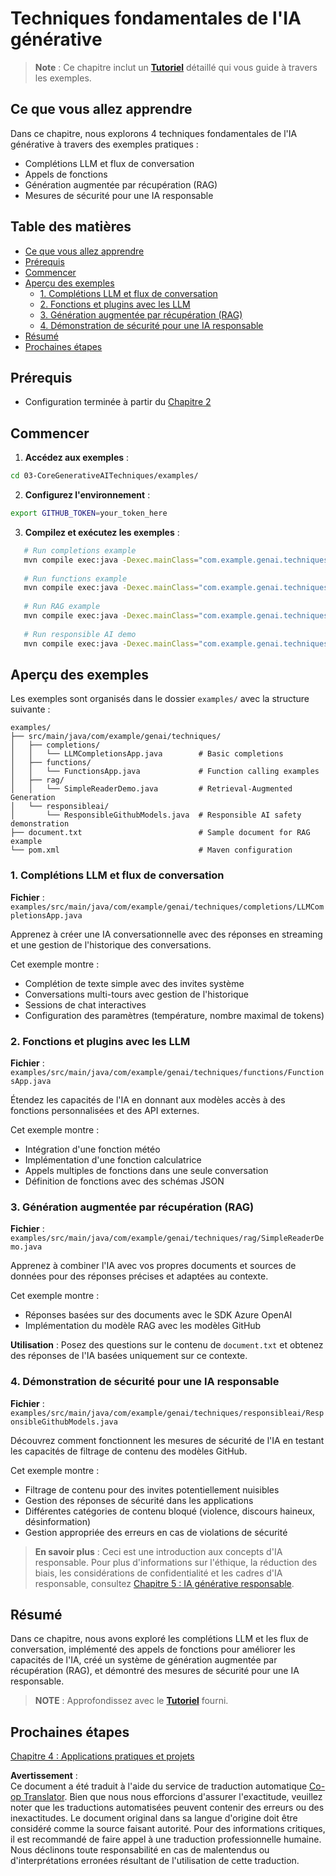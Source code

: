 <!--
CO_OP_TRANSLATOR_METADATA:
{
  "original_hash": "b8a372dfc3e3e7ad9261231a22fd79c0",
  "translation_date": "2025-07-25T08:40:09+00:00",
  "source_file": "03-CoreGenerativeAITechniques/README.md",
  "language_code": "fr"
}
-->
# Techniques fondamentales de l'IA générative

>**Note** : Ce chapitre inclut un [**Tutoriel**](./TUTORIAL.md) détaillé qui vous guide à travers les exemples.

## Ce que vous allez apprendre
Dans ce chapitre, nous explorons 4 techniques fondamentales de l'IA générative à travers des exemples pratiques :
- Complétions LLM et flux de conversation
- Appels de fonctions
- Génération augmentée par récupération (RAG)
- Mesures de sécurité pour une IA responsable

## Table des matières

- [Ce que vous allez apprendre](../../../03-CoreGenerativeAITechniques)
- [Prérequis](../../../03-CoreGenerativeAITechniques)
- [Commencer](../../../03-CoreGenerativeAITechniques)
- [Aperçu des exemples](../../../03-CoreGenerativeAITechniques)
  - [1. Complétions LLM et flux de conversation](../../../03-CoreGenerativeAITechniques)
  - [2. Fonctions et plugins avec les LLM](../../../03-CoreGenerativeAITechniques)
  - [3. Génération augmentée par récupération (RAG)](../../../03-CoreGenerativeAITechniques)
  - [4. Démonstration de sécurité pour une IA responsable](../../../03-CoreGenerativeAITechniques)
- [Résumé](../../../03-CoreGenerativeAITechniques)
- [Prochaines étapes](../../../03-CoreGenerativeAITechniques)

## Prérequis

- Configuration terminée à partir du [Chapitre 2](../../../02-SetupDevEnvironment)

## Commencer

1. **Accédez aux exemples** :  
```bash
cd 03-CoreGenerativeAITechniques/examples/
```  
2. **Configurez l'environnement** :  
```bash
export GITHUB_TOKEN=your_token_here
```  
3. **Compilez et exécutez les exemples** :  
```bash
   # Run completions example
   mvn compile exec:java -Dexec.mainClass="com.example.genai.techniques.completions.LLMCompletionsApp"
   
   # Run functions example  
   mvn compile exec:java -Dexec.mainClass="com.example.genai.techniques.functions.FunctionsApp"
   
   # Run RAG example
   mvn compile exec:java -Dexec.mainClass="com.example.genai.techniques.rag.SimpleReaderDemo"
   
   # Run responsible AI demo
   mvn compile exec:java -Dexec.mainClass="com.example.genai.techniques.responsibleai.ResponsibleGithubModels"
   ```  

## Aperçu des exemples

Les exemples sont organisés dans le dossier `examples/` avec la structure suivante :

```
examples/
├── src/main/java/com/example/genai/techniques/
│   ├── completions/
│   │   └── LLMCompletionsApp.java        # Basic completions 
│   ├── functions/
│   │   └── FunctionsApp.java             # Function calling examples
│   ├── rag/
│   │   └── SimpleReaderDemo.java         # Retrieval-Augmented Generation
│   └── responsibleai/
│       └── ResponsibleGithubModels.java  # Responsible AI safety demonstration
├── document.txt                          # Sample document for RAG example
└── pom.xml                               # Maven configuration
```

### 1. Complétions LLM et flux de conversation
**Fichier** : `examples/src/main/java/com/example/genai/techniques/completions/LLMCompletionsApp.java`

Apprenez à créer une IA conversationnelle avec des réponses en streaming et une gestion de l'historique des conversations.

Cet exemple montre :
- Complétion de texte simple avec des invites système
- Conversations multi-tours avec gestion de l'historique
- Sessions de chat interactives
- Configuration des paramètres (température, nombre maximal de tokens)

### 2. Fonctions et plugins avec les LLM
**Fichier** : `examples/src/main/java/com/example/genai/techniques/functions/FunctionsApp.java`

Étendez les capacités de l'IA en donnant aux modèles accès à des fonctions personnalisées et des API externes.

Cet exemple montre :
- Intégration d'une fonction météo
- Implémentation d'une fonction calculatrice  
- Appels multiples de fonctions dans une seule conversation
- Définition de fonctions avec des schémas JSON

### 3. Génération augmentée par récupération (RAG)
**Fichier** : `examples/src/main/java/com/example/genai/techniques/rag/SimpleReaderDemo.java`

Apprenez à combiner l'IA avec vos propres documents et sources de données pour des réponses précises et adaptées au contexte.

Cet exemple montre :
- Réponses basées sur des documents avec le SDK Azure OpenAI
- Implémentation du modèle RAG avec les modèles GitHub

**Utilisation** : Posez des questions sur le contenu de `document.txt` et obtenez des réponses de l'IA basées uniquement sur ce contexte.

### 4. Démonstration de sécurité pour une IA responsable
**Fichier** : `examples/src/main/java/com/example/genai/techniques/responsibleai/ResponsibleGithubModels.java`

Découvrez comment fonctionnent les mesures de sécurité de l'IA en testant les capacités de filtrage de contenu des modèles GitHub.

Cet exemple montre :
- Filtrage de contenu pour des invites potentiellement nuisibles
- Gestion des réponses de sécurité dans les applications
- Différentes catégories de contenu bloqué (violence, discours haineux, désinformation)
- Gestion appropriée des erreurs en cas de violations de sécurité

> **En savoir plus** : Ceci est une introduction aux concepts d'IA responsable. Pour plus d'informations sur l'éthique, la réduction des biais, les considérations de confidentialité et les cadres d'IA responsable, consultez [Chapitre 5 : IA générative responsable](../05-ResponsibleGenAI/README.md).

## Résumé

Dans ce chapitre, nous avons exploré les complétions LLM et les flux de conversation, implémenté des appels de fonctions pour améliorer les capacités de l'IA, créé un système de génération augmentée par récupération (RAG), et démontré des mesures de sécurité pour une IA responsable.

> **NOTE** : Approfondissez avec le [**Tutoriel**](./TUTORIAL.md) fourni.

## Prochaines étapes

[Chapitre 4 : Applications pratiques et projets](../04-PracticalSamples/README.md)

**Avertissement** :  
Ce document a été traduit à l'aide du service de traduction automatique [Co-op Translator](https://github.com/Azure/co-op-translator). Bien que nous nous efforcions d'assurer l'exactitude, veuillez noter que les traductions automatisées peuvent contenir des erreurs ou des inexactitudes. Le document original dans sa langue d'origine doit être considéré comme la source faisant autorité. Pour des informations critiques, il est recommandé de faire appel à une traduction professionnelle humaine. Nous déclinons toute responsabilité en cas de malentendus ou d'interprétations erronées résultant de l'utilisation de cette traduction.